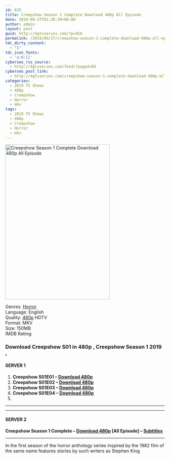 ```yaml
---
id: 635
title: Creepshow Season 1 Complete Download 480p All Episode
date: 2019-09-27T01:20:39+00:00
author: admin
layout: post
guid: http://4gtvseries.com/?p=918
permalink: /2019/09/27/creepshow-season-1-complete-download-480p-all-episode-3/
tdc_dirty_content:
  - "1"
tdc_icon_fonts:
  - 'a:0:{}'
cyberseo_rss_source:
  - http://4gtvseries.com/feed/?paged=89
cyberseo_post_link:
  - http://4gtvseries.com/creepshow-season-1-complete-download-480p-all-episode/
categories:
  - 2019 TV Shows
  - 480p
  - Creepshow
  - Horror
  - mkv
tags:
  - 2019 TV Shows
  - 480p
  - Creepshow
  - Horror
  - mkv
---
```

<img loading="lazy" class="aligncenter" src="https://3.bp.blogspot.com/-ed7WakECb5M/XY1cdW2OkPI/AAAAAAAAARg/0ZNDp7IaNdQIQnJyX7MoCi6OLTz5U3P6ACK4BGAYYCw/s1600/Creepshow%2BSeason%2B1.jpg" alt="Creepshow Season 1 Complete Download 480p All Episode" width="330" height="488" />

Genres:&nbsp;<a href="http://4gtvseries.com/tag/horror/" data-wpel-link="internal">Horror</a>  
Language: English  
Quality:&nbsp;<a href="http://4gtvseries.com/tag/480p/" data-wpel-link="internal">480p</a>&nbsp;HDTV  
Format: MKV  
Size: 150MB  
IMDB Rating:

### **Download Creepshow S01 in 480p , Creepshow Season 1 2019 ,&nbsp;**

#### <span><strong>SERVER 1</strong></span>

  1. **Creepshow S01E01 – <a href="http://slink.dl480p.xyz/lrxvL" data-wpel-link="external" target="_blank" rel="nofollow external noopener noreferrer" class="wpel-icon-left"><i class="wpel-icon fa fa-download" aria-hidden="true"></i>Download 480p</a>**
  2. **Creepshow S01E02 – <a href="http://slink.dl480p.xyz/qUsckUeF" data-wpel-link="external" target="_blank" rel="nofollow external noopener noreferrer" class="wpel-icon-left"><i class="wpel-icon fa fa-download" aria-hidden="true"></i>Download 480p</a>**
  3. **Creepshow S01E03 – <a href="http://slink.dl480p.xyz/7OQluRkp" data-wpel-link="external" target="_blank" rel="nofollow external noopener noreferrer" class="wpel-icon-left"><i class="wpel-icon fa fa-download" aria-hidden="true"></i>Download 480p</a>**
  4. **Creepshow S01E04 – <a href="http://slink.dl480p.xyz/AyZJL" data-wpel-link="external" target="_blank" rel="nofollow external noopener noreferrer" class="wpel-icon-left"><i class="wpel-icon fa fa-download" aria-hidden="true"></i>Download 480p</a>**
  5. 

* * *

* * *

#### <span><strong>SERVER 2</strong></span>

**Creepshow Season 1 Complete – <a href="http://dl480p.xyz/687/" data-wpel-link="external" target="_blank" rel="nofollow external noopener noreferrer" class="wpel-icon-left"><i class="wpel-icon fa fa-download" aria-hidden="true"></i>Download 480p</a> [All Episode] – <a href="https://subscene.com/subtitles/creepshow-2019" data-wpel-link="external" target="_blank" rel="nofollow external noopener noreferrer" class="wpel-icon-left"><i class="wpel-icon fa fa-download" aria-hidden="true"></i>Subtitles</a>**

* * *

In the first season of the horror anthology series inspired by the 1982 film of the same name features stories by such writers as Stephen King

<div align="center">
</div>
